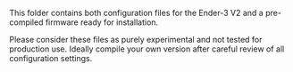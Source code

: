 
This folder contains both configuration files for the Ender-3 V2 and a pre-compiled firmware ready for installation.

Please consider these files as purely experimental and not tested for production use.
Ideally compile your own version after careful review of all configuration settings.
